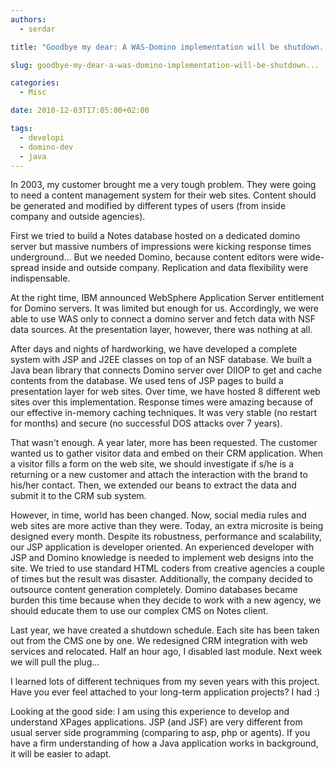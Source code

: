 ```yaml
---
authors:
  - serdar

title: "Goodbye my dear: A WAS-Domino implementation will be shutdown..."

slug: goodbye-my-dear-a-was-domino-implementation-will-be-shutdown...

categories:
  - Misc

date: 2010-12-03T17:05:00+02:00

tags:
  - developi
  - domino-dev
  - java
---
```


In 2003, my customer brought me a very tough problem. They were going to need a content management system for their web sites. Content should be generated and modified by different types of users (from inside company and outside agencies).

First we tried to build a Notes database hosted on a dedicated domino server but massive numbers of impressions were kicking response times underground... But we needed Domino, because content editors were wide-spread inside and outside company. Replication and data flexibility were indispensable.
<!-- more -->
At the right time, IBM announced WebSphere Application Server entitlement for Domino servers. It was limited but enough for us. Accordingly, we were able to use WAS only to connect a domino server and fetch data with NSF data sources. At the presentation layer, however, there was nothing at all.

After days and nights of hardworking, we have developed a complete system with JSP and J2EE classes on top of an NSF database. We built a Java bean library that connects Domino server over DIIOP to get and cache contents from the database. We used tens of JSP pages to build a presentation layer for web sites. Over time, we have hosted 8 different web sites over this implementation. Response times were amazing because of our effective in-memory caching techniques. It was very stable (no restart for months) and secure (no successful DOS attacks over 7 years).

That wasn't enough. A year later, more has been requested. The customer wanted us to gather visitor data and embed on their CRM application. When a visitor fills a form on the web site, we should investigate if s/he is a returning or a new customer and attach the interaction with the brand to his/her contact. Then, we extended our beans to extract the data and submit it to the CRM sub system.

However, in time, world has been changed. Now, social media rules and web sites are more active than they were. Today, an extra microsite is being designed every month. Despite its robustness, performance and scalability, our JSP application is developer oriented. An experienced developer with JSP and Domino knowledge is needed to implement web designs into the site. We tried to use standard HTML coders from creative agencies a couple of times but the result was disaster. Additionally, the company decided to outsource content generation completely. Domino databases became burden this time because when they decide to work with a new agency, we should educate them to use our complex CMS on Notes client.

Last year, we have created a shutdown schedule. Each site has been taken out from the CMS one by one. We redesigned CRM integration with web services and relocated. Half an hour ago, I disabled last module. Next week we will pull the plug...

I learned lots of different techniques from my seven years with this project. Have you ever feel attached to your long-term application projects? I had :)

Looking at the good side: I am using this experience to develop and understand XPages applications. JSP (and JSF) are very different from usual server side programming (comparing to asp, php or agents). If you have a firm understanding of how a Java application works in background, it will be easier to adapt.
